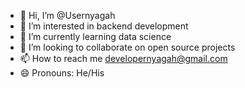 - 👋 Hi, I’m @Usernyagah
- 👀 I’m interested in backend development
- 🌱 I’m currently learning data science
- 💞️ I’m looking to collaborate on open source projects 
- 📫 How to reach me developernyagah@gmail.com
- 😄 Pronouns: He/His
  
